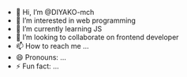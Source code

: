 - 👋 Hi, I’m @DIYAKO-mch
- 👀 I’m interested in web programming
- 🌱 I’m currently learning JS
- 💞️ I’m looking to collaborate on frontend developer
- 📫 How to reach me ...
- 😄 Pronouns: ...
- ⚡ Fun fact: ...

<!---
DIYAKO-mch/DIYAKO-mch is a ✨ special ✨ repository because its `README.md` (this file) appears on your GitHub profile.
You can click the Preview link to take a look at your changes.
--->
